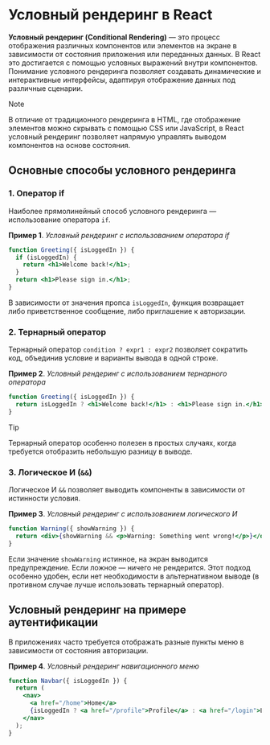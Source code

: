 # Условный рендеринг в React

**Условный рендеринг (Conditional Rendering)** — это процесс отображения различных компонентов или элементов на экране в зависимости от состояния приложения или переданных данных. В React это достигается с помощью условных выражений внутри компонентов. Понимание условного рендеринга позволяет создавать динамические и интерактивные интерфейсы, адаптируя отображение данных под различные сценарии.

> [!NOTE]
> В отличие от традиционного рендеринга в HTML, где отображение элементов можно скрывать с помощью CSS или JavaScript, в React условный рендеринг позволяет напрямую управлять выводом компонентов на основе состояния.

## Основные способы условного рендеринга

### 1. Оператор if

Наиболее прямолинейный способ условного рендеринга — использование оператора `if`.

**Пример 1**. _Условный рендеринг с использованием оператора if_

```jsx
function Greeting({ isLoggedIn }) {
  if (isLoggedIn) {
    return <h1>Welcome back!</h1>;
  }
  return <h1>Please sign in.</h1>;
}
```

В зависимости от значения пропса `isLoggedIn`, функция возвращает либо приветственное сообщение, либо приглашение к авторизации.

### 2. Тернарный оператор

Тернарный оператор `condition ? expr1 : expr2` позволяет сократить код, объединив условие и варианты вывода в одной строке.

**Пример 2**. _Условный рендеринг с использованием тернарного оператора_

```jsx
function Greeting({ isLoggedIn }) {
  return isLoggedIn ? <h1>Welcome back!</h1> : <h1>Please sign in.</h1>;
}
```

> [!TIP]
> Тернарный оператор особенно полезен в простых случаях, когда требуется отобразить небольшую разницу в выводе.

### 3. Логическое И (`&&`)

Логическое И `&&` позволяет выводить компоненты в зависимости от истинности условия.

**Пример 3**. _Условный рендеринг с использованием логического И_

```jsx
function Warning({ showWarning }) {
  return <div>{showWarning && <p>Warning: Something went wrong!</p>}</div>;
}
```

Если значение `showWarning` истинное, на экран выводится предупреждение. Если ложное — ничего не рендерится. Этот подход особенно удобен, если нет необходимости в альтернативном выводе (в противном случае лучше использовать тернарный оператор).

## Условный рендеринг на примере аутентификации

В приложениях часто требуется отображать разные пункты меню в зависимости от состояния авторизации.

**Пример 4**. _Условный рендеринг навигационного меню_

```jsx
function Navbar({ isLoggedIn }) {
  return (
    <nav>
      <a href="/home">Home</a>
      {isLoggedIn ? <a href="/profile">Profile</a> : <a href="/login">Login</a>}
    </nav>
  );
}
```

[^1]: _Conditional Rendering_. react.dev [online resource]. Available at: https://react.dev/learn/conditional-rendering#conditionally-assigning-jsx-to-a-variable
